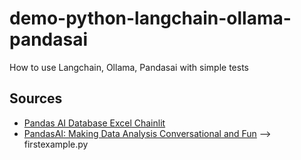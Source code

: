# demo-python-langchain-ollama-pandasai

How to use Langchain, Ollama, Pandasai with simple tests

## Sources

- [Pandas AI Database Excel Chainlit](https://mer.vin/2024/05/pandas-ai-database-excel-chainlit/)
- [PandasAI: Making Data Analysis Conversational and Fun](https://medium.com/@amadatiq/pandasai-making-data-analysis-conversational-and-fun-3acc76584cb3) --> firstexample.py
